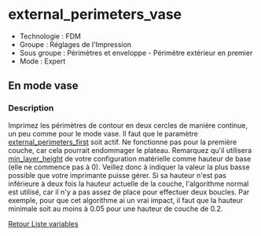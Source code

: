 # external_perimeters_vase

* Technologie : FDM
* Groupe : Réglages de l'Impression
* Sous groupe : Périmètres et enveloppe - Périmètre extérieur en premier
* Mode : Expert

## En mode vase 

### Description


Imprimez les périmètres de contour en deux cercles de manière continue, un peu comme pour le mode vase.
Il faut que le paramètre [external_perimeters_first](external_perimeters_first.md) soit actif.
Ne fonctionne pas pour la première couche, car cela pourrait endommager le plateau.
Remarquez qu'il utilisera [min_layer_height](min_layer_height.md) de votre configuration matérielle comme hauteur de base  (elle ne commence pas à 0). Veillez donc à indiquer la valeur la plus basse possible que votre imprimante puisse gérer.
Si sa hauteur n'est pas inférieure à deux fois la hauteur actuelle de la couche, l'algorithme normal est utilisé,  car il n'y a pas assez de place pour effectuer deux boucles.
Par exemple, pour que cet algorithme ai un vrai impact, il faut que la hauteur minimale soit au moins à 0.05 pour une hauteur de couche de 0.2.


[Retour Liste variables](variable_list.md)
